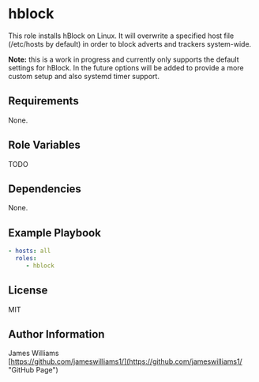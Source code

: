 hblock
=========

This role installs hBlock on Linux. It will overwrite a specified host file (/etc/hosts by default) in order to block adverts and trackers system-wide.

**Note:** this is a work in progress and currently only supports the default settings for hBlock. In the future options will be added to provide a more custom setup and also systemd timer support.

Requirements
------------

None.

Role Variables
--------------

TODO

Dependencies
------------

None.

Example Playbook
----------------

```yaml
- hosts: all
  roles:
     - hblock
```

License
-------

MIT

Author Information
------------------

James Williams  
[https://github.com/jameswilliams1/](https://github.com/jameswilliams1/ "GitHub Page")
